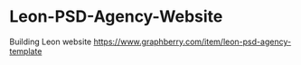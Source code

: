 # Leon-PSD-Agency-Website
Building Leon website https://www.graphberry.com/item/leon-psd-agency-template
